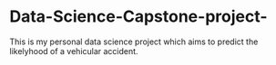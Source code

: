 # Data-Science-Capstone-project-
This is my personal data science project which aims to predict the likelyhood of a vehicular accident.
